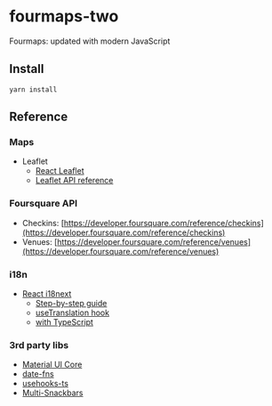 # fourmaps-two

Fourmaps: updated with modern JavaScript

## Install

```
yarn install
```

## Reference

### Maps

- Leaflet
  - [React Leaflet](https://react-leaflet.js.org/docs/api-map/)
  - [Leaflet API reference](https://leafletjs.com/reference.html)

### Foursquare API

- Checkins: [https://developer.foursquare.com/reference/checkins](https://developer.foursquare.com/reference/checkins)
- Venues: [https://developer.foursquare.com/reference/venues](https://developer.foursquare.com/reference/venues)

### i18n

- [React i18next](https://react.i18next.com)
  - [Step-by-step guide](https://react.i18next.com/latest/using-with-hooks)
  - [useTranslation hook](https://react.i18next.com/latest/usetranslation-hook)
  - [with TypeScript](https://react.i18next.com/latest/typescript)

### 3rd party libs

- [Material UI Core](https://mui.com/material-ui/getting-started/overview/)
- [date-fns](https://date-fns.org/docs/Getting-Started)
- [usehooks-ts](https://github.com/juliencrn/usehooks-ts)
- [Multi-Snackbars](https://notistack.com/)
